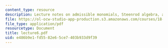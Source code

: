 ```yaml
---
content_type: resource
description: Lecture notes on admissible monomials, Steenrod algebra, and Adem relations.
file: https://ol-ocw-studio-app-production.s3.amazonaws.com/courses/18-917-topics-in-algebraic-topology-the-sullivan-conjecture-fall-2007/e486b9e1fd5582e65ce7403b933d9f39_lecture6.pdf
file_type: application/pdf
resourcetype: Document
title: lecture6.pdf
uid: e486b9e1-fd55-82e6-5ce7-403b933d9f39
---
```


